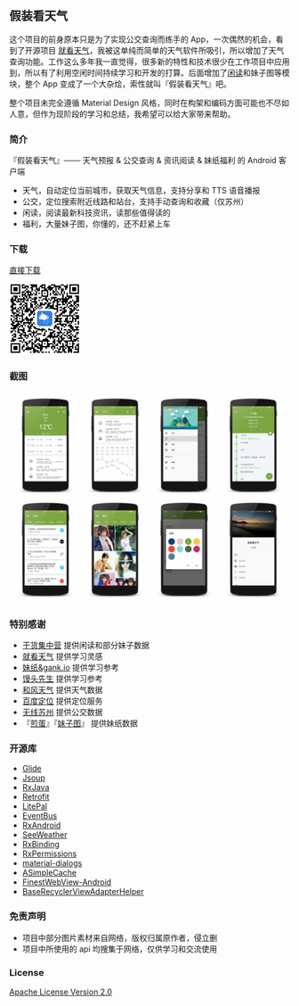 ## 假装看天气 ##
这个项目的前身原本只是为了实现公交查询而练手的 App，一次偶然的机会，看到了开源项目 [就看天气](https://github.com/xcc3641/SeeWeather)，我被这单纯而简单的天气软件所吸引，所以增加了天气查询功能。工作这么多年我一直觉得，很多新的特性和技术很少在工作项目中应用到，所以有了利用空闲时间持续学习和开发的打算。后面增加了[闲读](http://gank.io/xiandu)和妹子图等模块，整个 App 变成了一个大杂烩，索性就叫『假装看天气』吧。

整个项目未完全遵循 Material Design 风格，同时在构架和编码方面可能也不尽如人意，但作为现阶段的学习和总结，我希望可以给大家带来帮助。
### 简介 ###
『假装看天气』─── 天气预报 & 公交查询 & 资讯阅读 & 妹纸福利 的 Android 客户端

- 天气，自动定位当前城市，获取天气信息，支持分享和 TTS 语音播报
- 公交，定位搜索附近线路和站台，支持手动查询和收藏（仅苏州）
- 闲读，阅读最新科技资讯，读那些值得读的
- 福利，大量妹子图，你懂的，还不赶紧上车

### 下载 

[直接下载](http://7xp1a1.com1.z0.glb.clouddn.com/FakeWeather/FakeWeather_v1.2.3_2017010501.apk)

![qcode](qcode.png)

### 截图 ###

![screenshot](screenshot.png)

### 特别感谢 ###
- [干货集中营](http://gank.io) 提供闲读和部分妹子数据
- [就看天气](https://github.com/xcc3641/SeeWeather) 提供学习灵感
- [妹纸&gank.io](https://github.com/drakeet/Meizhi) 提供学习参考
- [馒头先生](https://github.com/oxoooo/mr-mantou-android) 提供学习参考
- [和风天气](http://www.heweather.com/) 提供天气数据
- [百度定位](http://lbsyun.baidu.com/index.php?title=android-locsdk) 提供定位服务
- [无线苏州](http://www.wisesz.com/index.shtml) 提供公交数据
- 『[煎蛋](http://jandan.net/)』『[妹子图](http://www.mzitu.com)』 提供妹纸数据

### 开源库 ###
- [Glide](github.com/bumptech/glide)
- [Jsoup](https://github.com/jhy/jsoup)
- [RxJava](github.com/ReactiveX/RxJava)
- [Retrofit](github.com/square/retrofit)
- [LitePal](https://github.com/LitePalFramework/LitePal)
- [EventBus](github.com/greenrobot/EventBus)
- [RxAndroid](github.com/ReactiveX/RxAndroid)
- [SeeWeather](github.com/xcc3641/SeeWeather)
- [RxBinding](github.com/JakeWharton/RxBinding)
- [RxPermissions](github.com/tbruyelle/RxPermissions)
- [material-dialogs](github.com/afollestad/material-dialogs)
- [ASimpleCache](https://github.com/yangfuhai/ASimpleCache)
- [FinestWebView-Android](https://github.com/TheFinestArtist/FinestWebView-Android)
- [BaseRecyclerViewAdapterHelper](github.com/CymChad/BaseRecyclerViewAdapterHelper)

### 免责声明 ###

- 项目中部分图片素材来自网络，版权归属原作者，侵立删
- 项目中所使用的 api 均搜集于网络，仅供学习和交流使用

### License ###
[Apache License
Version 2.0](https://github.com/li-yu/FakeWeather/blob/master/LICENSE)